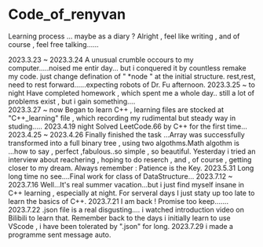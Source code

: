 # Code_of_renyvan
Learning process ... maybe as a diary ? Alright , feel like writing , and of course , feel free talking......

2023.3.23 ~ 2023.3.24  A unusual crumble occours to my computer.....noised me entir day... 
                       but i conquered it by countless remake my code.
                       just change defination of " *node " at the initial structure.
                       rest,rest, need to rest forward......expecting robots of Dr. Fu afternoon.
2023.3.25 ~ to night   Have completed homework , which spent me a whole day..
                       still a lot of problems exist , but i gain something....          
2023.3.27 ~ now        Began to learn C++ , learning files are stocked at "C++_learning" file , 
                       which recording my rudimental but steady way in studing.....
2023.4.19 night        Solved LeetCode.66  by C++ for the first time...
2023.4.25 ~ 2023.4.26  Finally finished the task ...Array was successfully transformed into a full binary tree , 
                       using two algothms.Math algothm is ...how to say , perfect ,fabulous..so simple , so beautiful.
                       Yesterday i tried an interview about reachering , hoping to do reserch , and , of course ,
                       getting closer to my dream. Always remember : Patience is the Key.
2023.5.31              Long long time no see....Final work for class of DataStructure...
2023.7.12 ~ 2023.7.16  Well...It's real summer vacation...but i just find myself insane in C++ learning ,
                       especially at night. For serveral days I just staty up too late to learn the basics of C++.
2023.7.21              I am back ! Promise too keep.......
2023.7.22              .json file is a real disgusting.... i watched introduction video on Bilibili to learn that.
                       Remember back to the days i initially learn to use VScode , i have been tolerated by ".json" for long.
2023.7.29              i made a programme sent message auto.